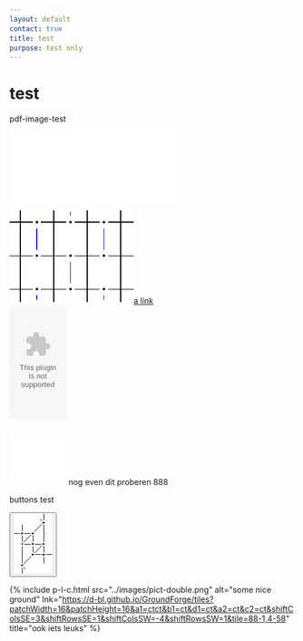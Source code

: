 ```yaml
---
layout: default
contact: true
title: test
purpose: test only
---
```



<style>
.button
  background-color: blue;
  border: 6px;
  border-color: red;
  color: green;
  padding: 0px;
  cursor: pointer;
  box-shadow: 3px 3px #ebebeb;
}

.button:hover {
  background-color: green;
   
}
  
</style>

# test

pdf-image-test      
![tttt][pdf-test]        
<a href="../documents/streched-paris.pdf"><img src="../documents/streched-paris.pdf">a link</a>    
<embed type="image/pdf" src="../documents/streched-paris.pdf" width="100px" height="200px">                

<embed type="text/pdf" src="../documents/streched-paris.pdf" width="100px" height="100px">      
nog even dit proberen 888

[pdf-test]: ../documents/streched-paris.pdf


buttons test

<a href="../images_stitches/paris-lcr.png">
<button type="button"><img title="paris fashion" src="../images_stitches/paris-lcr.png"></button>
</a>  

{% include p-l-c.html
  src="../images/pict-double.png"
  alt="some nice ground"
  lnk="https://d-bl.github.io/GroundForge/tiles?patchWidth=16&patchHeight=16&a1=ctct&b1=ct&d1=ct&a2=ct&c2=ct&shiftColsSE=3&shiftRowsSE=1&shiftColsSW=-4&shiftRowsSW=1&tile=88-1,4-58"
  title="ook iets leuks"
%}  


[p-paris-lcr]: ../images_stitches/paris-lcr.png            
[lijntje]: https://d-bl.github.io/GroundForge/tiles?patchWidth=16&patchHeight=16&a1=ctct&b1=ct&d1=ct&a2=ct&c2=ct&shiftColsSE=3&shiftRowsSE=1&shiftColsSW=-4&shiftRowsSW=1&tile=88-1,4-58


